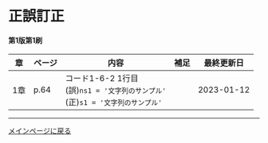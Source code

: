 
# 正誤訂正


#### 第1版第1刷
|章  |ページ  |内容　　　　　　　|補足|最終更新日|
|---|---|---|---|---|
|1章|p.64|コード1-6-2 1行目<br>(誤)``ns1 = '文字列のサンプル'``<br>(正)``s1 = '文字列のサンプル'``||2023-01-12|

<hr>

[メインページに戻る](../README.md)

